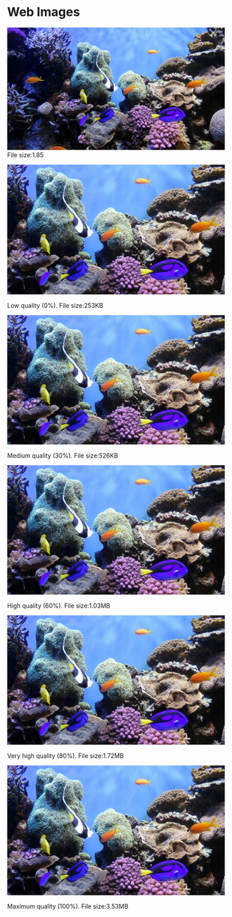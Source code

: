<!DOCTYPE html>
<html lang="en">
  <head>
    <meta charset="UTF-8" />
   <!-- <title>Web Images</title>-->
  </head>

  <body>

   <h1>Web Images</h1>
   
<img src="coral-reef.jpg" alt="Orignal Image jpg" />
    File size:1.85 </p>
    
<img src="coral-reef-low.jpg" alt="low quality jpg" />
    <p>Low quality (0%). File size:253KB </p>
    
 <img src="coral-reef-medium.jpg" alt="medium quality jpg" />
    <p>Medium quality (30%). File size:526KB </p>

<img src="coral-reef-high.jpg" alt="high quality jpg" />
    <p>High quality (60%). File size:1.03MB </p>
    
<img src="coral-reef-very-high.jpg" alt="very high quality jpg" />
    <p>Very high quality (80%). File size:1.72MB </p>
    
<img src="coral-reef-maximum.jpg" alt="maximum quality jpg" />
    <p>Maximum quality (100%). File size:3.53MB </p>
    
  </body>
</html>
